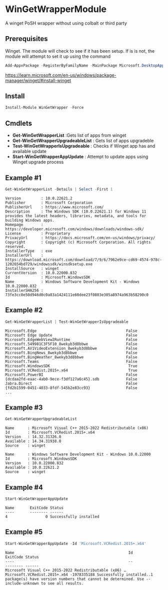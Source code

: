 # WinGetWrapperModule
A winget PoSH wrapper without using colbalt or third party

## Prerequisites

Winget. The module will check to see if it has been setup. If is is not, the module will attempt to set it up using the command

```powershell
Add-AppxPackage -RegisterByFamilyName -MainPackage Microsoft.DesktopAppInstaller_8wekyb3d8bbwe
```
https://learn.microsoft.com/en-us/windows/package-manager/winget/#install-winget

## Install

```powershell
Install-Module WinGetWrapper -Force
```

## Cmdlets

- **Get-WinGetWrapperList** :Gets list  of apps from winget
- **Get-WinGetWrapperUpgradeableList** :  Gets list of apps upgradeble
- **Test-WinGetWrapperIsUpgradeable** : Checks if Winget app has and available update
- **Start-WinGetWrapperAppUpdate** : Attempt to update apps using Winget upgrade process


## Example #1

```powershell
Get-WinGetWrapperList -Details | Select -First 1
```
```text
Version         : 10.0.22621.2
Publisher       : Microsoft Corporation
PublisherUrl    : https://www.microsoft.com/
Description     : The Windows SDK (10.0.22621.1) for Windows 11 provides the latest headers, libraries, metadata, and tools for building Windows apps.
Homepage        : https://developer.microsoft.com/windows/downloads/windows-sdk/
License         : Proprietary
PrivacyUrl      : https://docs.microsoft.com/en-us/windows/privacy/
Copyright       : Copyright (c) Microsoft Corporation. All rights reserved.
InstallerType   : exe
InstallerUrl    : https://download.microsoft.com/download/7/9/6/7962e9ce-cd69-4574-978c-1202654bd729/windowssdk/winsdksetup.exe
InstallSource   : winget
CurrentVersion  : 10.0.22000.832
Id              : Microsoft.WindowsSDK
Name            : Windows Software Development Kit - Windows 10.0.22000.832
InstallerSHA256 : 73fe3cc0e50d946d0c0a83a1424111e60dee23f0803e305a8974a963b58290c0

```
## Example #2
```powershell
Get-WinGetWrapperList | Test-WinGetWrapperIsUpgradeable
```
```text
Microsoft.Edge                                        False
Microsoft Edge Update                                 False
Microsoft.EdgeWebView2Runtime                         False
Microsoft.549981C3F5F10_8wekyb3d8bbwe                 False
Microsoft.AV1VideoExtension_8wekyb3d8bbwe             False
Microsoft.BingNews_8wekyb3d8bbwe                      False
Microsoft.BingWeather_8wekyb3d8bbwe                   False
Microsoft.Teams                                       False
Microsoft.WindowsSDK                                   True
Microsoft.VCRedist.2015+.x64                           True
Microsoft.PowerBI                                     False
{dcdaa2fd-eaac-4ab0-9ece-f3df127a6c45}.sdb            False
Jabra.Direct                                          False
{fd2b1599-0451-4033-8fdf-545b2e83cc93}                False
...
```
## Example #3

```powershell
Get-WinGetWrapperUpgradeableList
```
```text
Name      : Microsoft Visual C++ 2015-2022 Redistributable (x86)
Id        : Microsoft.VCRedist.2015+.x64
Version   : 14.32.31326.0
Available : 14.34.31938.0
Source    : winget

Name      : Windows Software Development Kit - Windows 10.0.22000
Id        : Microsoft.WindowsSDK
Version   : 10.0.22000.832
Available : 10.0.22621.2
Source    : winget
```

## Example #4
```powershell
Start-WinGetWrapperAppUpdate 
```
```text
Name       ExitCode Status
----       -------- ------
4                 0 Successfully installed
```


## Example #5
```powershell
Start-WinGetWrapperAppUpdate -Id 'Microsoft.VCRedist.2015+.x64'
```
```text
Name                                                   Id                              ExitCode Status
----                                                   --                              -------- ------
Microsoft Visual C++ 2015-2022 Redistributable (x86) … Microsoft.VCRedist.2015+.x64 -1978335188 Successfully installed..1 package(s) have version numbers that cannot be determined. Use --include-unknown to see all results.
```